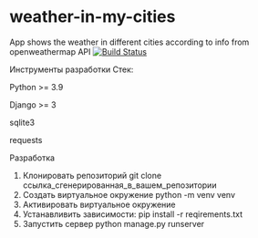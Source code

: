 # weather-in-my-cities
App shows the weather in different cities according to info from openweathermap API
[![Build Status](https://app.travis-ci.com/Igor-Kuz/weather-in-my-cities.svg?branch=master)](https://app.travis-ci.com/Igor-Kuz/weather-in-my-cities)

Инструменты разработки
Стек:

Python >= 3.9

Django >= 3

sqlite3

requests

Разработка


1) Клонировать репозиторий
git clone ссылка_сгенерированная_в_вашем_репозитории
2) Создать виртуальное окружение
python -m venv venv
3) Активировать виртуальное окружение
4) Устанавливить зависимости:
pip install -r reqirements.txt
5) Запустить сервер
python manage.py runserver
